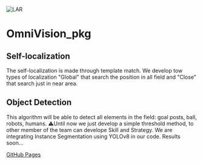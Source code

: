 ![LAR](https://github.com/MSL-LAR-MinhoTeam/2TDP/blob/main/Images/git_msl_omnivision_pkg.png)
# OmniVision_pkg

## Self-localization
The self-localization is made through template match.
We develop tow types of localization "Global" that search the position in all field and "Close" that search just in near area.

## Object Detection
This algorithm will be able to detect all elements in the field: goal posts, ball, robots, humans.
⚠️Until now we just develop a simple threshold method, to other member of the team can develope Skill and Strategy.
We are integrating Instance Segmentation using YOLOv8 in our code. Results soon...




[GitHub Pages](https://htmlpreview.github.io/?https://github.com/josecomartins/OmniVision/blob/main/OmniVisionDoc/pkg/player/OmniVision_pkg/index.html#/bored)
